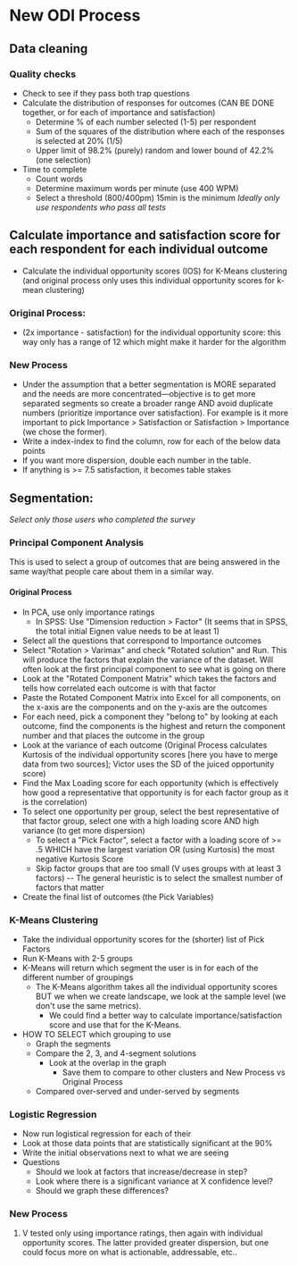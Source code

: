 # New ODI Process
## Data cleaning

### Quality checks
+ Check to see if they pass both trap questions
+ Calculate the distribution of responses for outcomes (CAN BE DONE together, or for each of importance and satisfaction)
  + Determine % of each number selected (1-5) per respondent
  + Sum of the squares of the distribution where each of the responses is selected at 20% (1/5)
  + Upper limit of 98.2% (purely) random and lower bound of 42.2% (one selection)
+ Time to complete
  + Count words
  + Determine maximum words per minute (use 400 WPM)
  + Select a threshold (800/400pm) 15min is the minimum
*Ideally only use respondents who pass all tests*
## Calculate importance and satisfaction score for each respondent for each individual outcome
+ Calculate the individual opportunity scores (IOS) for K-Means clustering (and original process only uses this individual opportunity scores for k-mean clustering)
### Original Process:
+ (2x importance - satisfaction) for the individual opportunity score: this way only has a range of 12 which might make it harder for the algorithm 
### New Process
+ Under the assumption that a better segmentation is MORE separated and the needs are more concentrated—objective is to get more separated segments so create a broader range AND avoid duplicate numbers (prioritize importance over satisfaction). For example is it more important to pick Importance > Satisfaction or Satisfaction > Importance (we chose the former).
+ Write a index-index to find the column, row for each of the below data points
+ If you want more dispersion, double each number in the table.
+ If anything is >= 7.5 satisfaction, it becomes table stakes
## Segmentation:
*Select only those users who completed the survey*
### Principal Component Analysis
This is used to select a group of outcomes that are being answered in the same way/that people care about them in a similar way.
#### Original Process
+ In PCA, use only importance ratings
  + In SPSS: Use "Dimension reduction > Factor" (It seems that in SPSS, the total initial Eignen value needs to be at least 1)
+ Select all the questions that correspond to Importance outcomes
+ Select "Rotation > Varimax" and check "Rotated solution" and Run. This will produce the factors that explain the variance of the dataset. Will often look at the first principal component to see what is going on there
+ Look at the "Rotated Component Matrix" which takes the factors and tells how correlated each outcome is with that factor
+ Paste the Rotated Component Matrix into Excel for all components, on the x-axis are the components and on the y-axis are the outcomes
+ For each need, pick a component they "belong to" by looking at each outcome, find the components is the highest and return the component number and that places the outcome in the group
+ Look at the variance of each outcome (Original Process calculates Kurtosis of the individual opportunity scores [here you have to merge data from two sources]; Victor uses the SD of the juiced opportunity score)
+ Find the Max Loading score for each opportunity (which is effectively how good a representative that opportunity is for each factor group as it is the correlation)
+ To select one opportunity per group, select the best representative of that factor group, select one with a high loading score AND high variance (to get more dispersion)
  + To select a "Pick Factor", select a factor with a loading score of >= .5 WHICH have the largest variation OR (using Kurtosis) the most negative Kurtosis Score
  + Skip factor groups that are too small (V uses groups with at least 3 factors) -- The general heuristic is to select the smallest number of factors that matter
+ Create the final list of outcomes (the Pick Variables)
### K-Means Clustering
+ Take the individual opportunity scores for the (shorter) list of Pick Factors
+ Run K-Means with 2-5 groups
+ K-Means will return which segment the user is in for each of the different number of groupings
  + The K-Means algorithm takes all the individual opportunity scores BUT we when we create landscape, we look at the sample level (we don't use the same metrics).
    + We could find a better way to calculate importance/satisfaction score and use that for the K-Means.
+ HOW TO SELECT which grouping to use
  + Graph the segments
  + Compare the 2, 3, and 4-segment solutions
    + Look at the overlap in the graph
      + Save them to compare to other clusters and New Process vs Original Process
  + Compared over-served and under-served by segments
### Logistic Regression
+ Now run logistical regression for each of their
+ Look at those data points that are statistically significant at the 90%
+ Write the initial observations next to what we are seeing
+ Questions
  + Should we look at factors that increase/decrease in step?
  + Look where there is a significant variance at X confidence level?
  + Should we graph these differences?
### New Process
1. V tested only using importance ratings, then again with individual opportunity scores. The latter provided greater dispersion, but one could focus more on what is actionable, addressable, etc..
